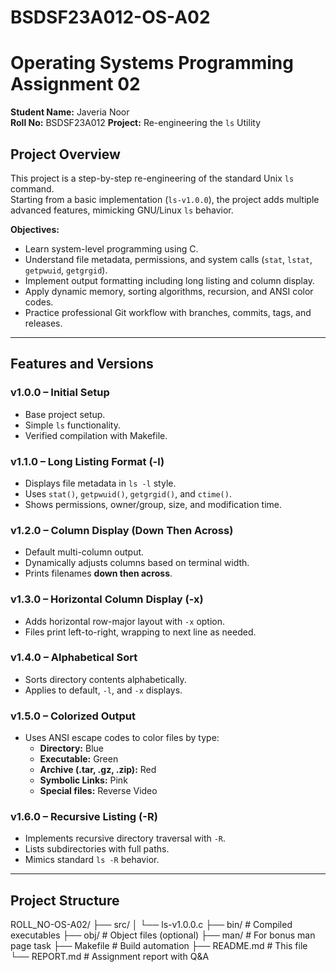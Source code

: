 # BSDSF23A012-OS-A02
# Operating Systems Programming Assignment 02
**Student Name:** Javeria Noor  
**Roll No:** BSDSF23A012 
**Project:** Re-engineering the `ls` Utility  

## Project Overview
This project is a step-by-step re-engineering of the standard Unix `ls` command.  
Starting from a basic implementation (`ls-v1.0.0`), the project adds multiple advanced features, mimicking GNU/Linux `ls` behavior.  

**Objectives:**
- Learn system-level programming using C.
- Understand file metadata, permissions, and system calls (`stat`, `lstat`, `getpwuid`, `getgrgid`).
- Implement output formatting including long listing and column display.
- Apply dynamic memory, sorting algorithms, recursion, and ANSI color codes.
- Practice professional Git workflow with branches, commits, tags, and releases.

---

## Features and Versions

### v1.0.0 – Initial Setup
- Base project setup.
- Simple `ls` functionality.
- Verified compilation with Makefile.

### v1.1.0 – Long Listing Format (-l)
- Displays file metadata in `ls -l` style.
- Uses `stat()`, `getpwuid()`, `getgrgid()`, and `ctime()`.
- Shows permissions, owner/group, size, and modification time.

### v1.2.0 – Column Display (Down Then Across)
- Default multi-column output.
- Dynamically adjusts columns based on terminal width.
- Prints filenames **down then across**.

### v1.3.0 – Horizontal Column Display (-x)
- Adds horizontal row-major layout with `-x` option.
- Files print left-to-right, wrapping to next line as needed.

### v1.4.0 – Alphabetical Sort
- Sorts directory contents alphabetically.
- Applies to default, `-l`, and `-x` displays.

### v1.5.0 – Colorized Output
- Uses ANSI escape codes to color files by type:
  - **Directory:** Blue
  - **Executable:** Green
  - **Archive (.tar, .gz, .zip):** Red
  - **Symbolic Links:** Pink
  - **Special files:** Reverse Video

### v1.6.0 – Recursive Listing (-R)
- Implements recursive directory traversal with `-R`.
- Lists subdirectories with full paths.
- Mimics standard `ls -R` behavior.

---

## Project Structure
ROLL_NO-OS-A02/
├── src/
│ └── ls-v1.0.0.c
├── bin/ # Compiled executables
├── obj/ # Object files (optional)
├── man/ # For bonus man page task
├── Makefile # Build automation
├── README.md # This file
└── REPORT.md # Assignment report with Q&A


